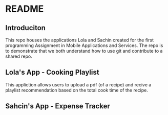# README

## Introduciton

This repo houses the applications Lola and Sachin created for the first programming Assignment in Mobile Applications and Services. The repo is to demonstrate that we both understand how to use git and contribute to a shared repo.

## Lola's App - Cooking Playlist

This appliction allows users to upload a pdf (of a recipe) and recive a playlist recommendation based on the total cook time of the recipe.

## Sahcin's App - Expense Tracker
